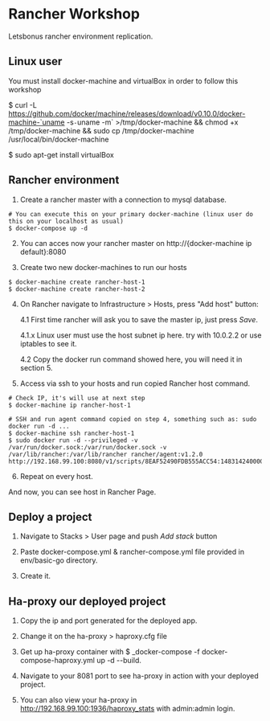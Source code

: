 # Rancher Workshop

Letsbonus rancher environment replication.

## Linux user

You must install docker-machine and virtualBox in order to follow this workshop

$ curl -L https://github.com/docker/machine/releases/download/v0.10.0/docker-machine-`uname -s`-`uname -m` >/tmp/docker-machine &&
  chmod +x /tmp/docker-machine &&
  sudo cp /tmp/docker-machine /usr/local/bin/docker-machine

$ sudo apt-get install virtualBox

## Rancher environment

1. Create a rancher master with a connection to mysql database.

```
# You can execute this on your primary docker-machine (linux user do this on your localhost as usual) 
$ docker-compose up -d

```

2. You can acces now your rancher master on http://{docker-machine ip default}:8080

3. Create two new docker-machines to run our hosts

```
$ docker-machine create rancher-host-1
$ docker-machine create rancher-host-2
```

4. On Rancher navigate to Infrastructure > Hosts, press "Add host" button:

	4.1 First time rancher will ask you to save the master ip, just press _Save_.

	4.1.x Linux user must use the host subnet ip here. try with 10.0.2.2 or use iptables to see it.

	4.2 Copy the docker run command showed here, you will need it in section 5.


5. Access via ssh to your hosts and run copied Rancher host command.

```
# Check IP, it's will use at next step
$ docker-machine ip rancher-host-1

# SSH and run agent command copied on step 4, something such as: sudo docker run -d ...
$ docker-machine ssh rancher-host-1
$ sudo docker run -d --privileged -v /var/run/docker.sock:/var/run/docker.sock -v /var/lib/rancher:/var/lib/rancher rancher/agent:v1.2.0 http://192.168.99.100:8080/v1/scripts/8EAF52490FDB555ACC54:1483142400000:2uTActl1J2JUVn9OHptZ6qy0U
```

6. Repeat on every host.

And now, you can see host in Rancher Page.



## Deploy a project

1. Navigate to Stacks > User page and push _Add stack_ button

2. Paste docker-compose.yml & rancher-compose.yml file provided in env/basic-go directory.

3. Create it.


## Ha-proxy our deployed project

1. Copy the ip and port generated for the deployed app.

2. Change it on the ha-proxy > haproxy.cfg file

3. Get up ha-proxy container with $ _docker-compose -f docker-compose-haproxy.yml up -d --build.

4. Navigate to your 8081 port to see ha-proxy in action with your deployed project.

4. You can also view your ha-proxy in http://192.168.99.100:1936/haproxy_stats with admin:admin login.